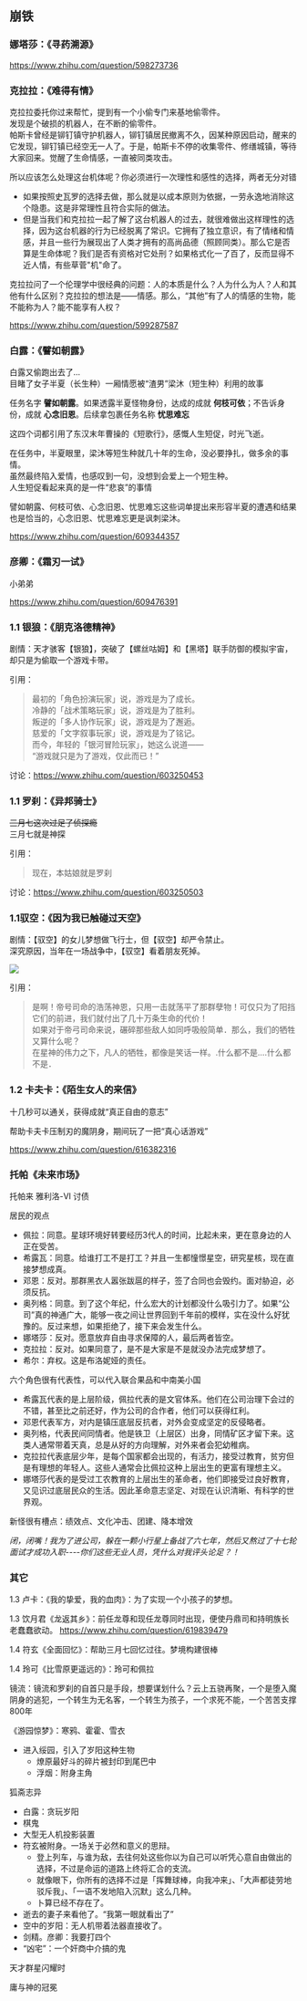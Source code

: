 ## 崩铁

### 娜塔莎：《寻药溯源》

https://www.zhihu.com/question/598273736


### 克拉拉：《难得有情》

克拉拉委托你过来帮忙，提到有一个小偷专门来基地偷零件。  
发现是个破损的机器人，在不断的偷零件。  
帕斯卡曾经是铆钉镇守护机器人，铆钉镇居民撤离不久，因某种原因启动，醒来的它发现，铆钉镇已经空无一人了。于是，帕斯卡不停的收集零件、修缮城镇，等待大家回来。觉醒了生命情感，一直被同类攻击。

所以应该怎么处理这台机体呢？你必须进行一次理性和感性的选择，两者无分对错
- 如果按照史瓦罗的选择去做，那么就是以成本原则为依据，一劳永逸地消除这个隐患。这是非常理性且符合实际的做法。
- 但是当我们和克拉拉一起了解了这台机器人的过去，就很难做出这样理性的选择，因为这台机器的行为已经脱离了常识。它拥有了独立意识，有了情绪和情感，并且一些行为展现出了人类才拥有的高尚品德（照顾同类）。那么它是否算是生命体呢？我们是否有资格对它处刑？如果格式化一了百了，反而显得不近人情，有些草菅"机"命了。

克拉拉问了一个伦理学中很经典的问题：人的本质是什么？人为什么为人？人和其他有什么区别？克拉拉的想法是——情感。那么，“其他”有了人的情感的生物，能不能称为人？能不能享有人权？

https://www.zhihu.com/question/599287587


### 白露：《譬如朝露》

白露又偷跑出去了...  
目睹了女子半夏（长生种）一厢情愿被“渣男”梁沐（短生种）利用的故事  

任务名字 **譬如朝露**。如果透露半夏怪物身份，达成的成就 **何枝可依**；不告诉身份，成就 **心念旧恩**。后续拿包裹任务名称 **忧思难忘**

这四个词都引用了东汉末年曹操的《短歌行》，感慨人生短促，时光飞逝。

在任务中，半夏眼里，梁沐等短生种就几十年的生命，没必要挣扎，做多余的事情。  
虽然最终陷入爱情，也感叹到一句，没想到会爱上一个短生种。  
人生短促看起来真的是一件“悲哀”的事情  

譬如朝露、何枝可依、心念旧恩、忧思难忘这些词单提出来形容半夏的遭遇和结果也是恰当的，心念旧恩、忧思难忘更是讽刺梁沐。


https://www.zhihu.com/question/609344357

### 彦卿：《霜刃一试》

小弟弟

https://www.zhihu.com/question/609476391

### 1.1 银狼：《朋克洛德精神》

剧情：天才骇客【银狼】，突破了【螺丝咕姆】和【黑塔】联手防御的模拟宇宙，却只是为偷取一个游戏卡带。



引用：
>最初的「角色扮演玩家」说，游戏是为了成长。  
冷静的「战术策略玩家」说，游戏是为了胜利。  
叛逆的「多人协作玩家」说，游戏是为了邂逅。  
慈爱的「文字叙事玩家」说，游戏是为了铭记。  
而今，年轻的「银河冒险玩家」，她这么说道——  
“游戏就只是为了游戏，仅此而已！”  

讨论：https://www.zhihu.com/question/603250453


### 1.1 罗刹：《异邦骑士》

~~三月七这次过足了侦探瘾~~  
三月七就是神探  

引用：
>现在，本姑娘就是罗刹




讨论：https://www.zhihu.com/question/603250503

### 1.1驭空：《因为我已触碰过天空》

剧情：【驭空】的女儿梦想做飞行士，但【驭空】却严令禁止。  
深究原因，当年在一场战争中，【驭空】看着朋友死掉。  

![](https://img.yanlutong.com/uploadimg/image/20230505/20230505092949_50651.png)


引用：
>是啊！帝号司命的浩荡神恩，只用一击就荡平了那群孽物！可仅只为了阳挡它们的前进，我们就付出了几十万条生命的代价！  
如果对于帝弓司命来说，碾碎那些敌人如同呼吸般简单．那么，我们的牺牲又算什么呢？  
在星神的伟力之下，凡人的牺牲，都像是笑话一样。.什么都不是….什么都不是．  

### 1.2 卡夫卡：《陌生女人的来信》

十几秒可以通关，获得成就“真正自由的意志”

帮助卡夫卡压制刃的魔阴身，期间玩了一把“真心话游戏”


https://www.zhihu.com/question/616382316


### 托帕《未来市场》

托帕来 雅利洛-VI 讨债

居民的观点
- 佩拉：同意。星球环境好转要经历3代人的时间，比起未来，更在意身边的人正在受苦。
- 希露瓦：同意。给谁打工不是打工？并且一生都憧憬星空，研究星核，现在直接梦想成真。
- 邓恩：反对。那群黑衣人嚣张跋扈的样子，签了合同也会毁约。面对胁迫，必须反抗。
- 奥列格：同意。到了这个年纪，什么宏大的计划都没什么吸引力了。如果“公司”真的神通广大，能够一夜之间让世界回到千年前的模样，实在没什么好犹豫的。反过来想，如果拒绝了，接下来会发生什么。
- 娜塔莎：反对。愿意放弃自由寻求保障的人，最后两者皆空。
- 克拉拉：反对。如果同意了，是不是大家是不是就没办法完成梦想了。
- 希尔：弃权。这是布洛妮娅的责任。


六个角色很有代表性，可以代入联合果品和中南美小国
- 希露瓦代表的是上层阶级，佩拉代表的是文官体系。他们在公司治理下会过的不错，甚至比之前还好，作为公司的合作者，他们可以获得红利。  
- 邓恩代表军方，对内是镇压底层反抗者，对外会变成坚定的反侵略者。  
- 奥列格，代表民间同情者。他是铁卫（上层区）出身，同情矿区才留下来。这类人通常带着天真，总是从好的方向理解，对外来者会犯幼稚病。  
- 克拉拉代表底层少年，是每个国家都会出现的，有活力，接受过教育，贫穷但是有理想的年轻人。这些人通常会比佩拉这种上层出生的更富有理想主义。
- 娜塔莎代表的是受过工农教育的上层出生的革命者，他们即接受过良好教育，又见识过底层民众的生活。因此革命意志坚定、对现在认识清晰、有科学的世界观。

新怪很有槽点：绩效点、文化冲击、团建、降本增效  

*闭，闭嘴！我为了进公司，躲在一颗小行星上备战了六七年，然后又熬过了十七轮面试才成功入职----你们这些无业人员，凭什么对我评头论足？！*

### 其它
1.3 卢卡：《我的挚爱，我的血肉》：为了实现一个小孩子的梦想。


1.3 饮月君《龙返其乡》：前任龙尊和现任龙尊同时出现，便使丹鼎司和持明族长老蠢蠢欲动。 https://www.zhihu.com/question/619839479


1.4 符玄《全面回忆》：帮助三月七回忆过往。梦境构建很棒


1.4 玲可《比雪原更遥远的》：玲可和佩拉


镜流：镜流和罗刹的自首只是手段，想要谋划什么？云上五骁再聚，一个是堕入魔阴身的逃犯，一个转生为无名客，一个转生为孩子，一个求死不能，一个苦苦支撑800年



《游园惊梦》：寒鸦、霍霍、雪衣
- 进入绥园，引入了岁阳这种生物
    - 燎原最好斗的碎片被封印到尾巴中
    - 浮烟：附身主角

狐斋志异
- 白露：贪玩岁阳
- 棋鬼
- 大型无人机投影装置
- 符玄被附身。一场关于必然和意义的思辩。
    - 登上列车，与谁为敌，去往何处这些你以为自己可以听凭心意自由做出的选择，不过是命运的道路上终将汇合的支流。
    - 就像眼下，你所有的选择不过是「挥舞球棒，向我冲来」、「大声都徒劳地驳斥我」、「一语不发地陷入沉默」这么几种。
    - 卜算已经不存在了。
- 逝去的妻子来看他了。“我第一眼就看出了”
- 空中的岁阳：无人机带着法器直接收了。
- 剑精。彦卿：我要打四个
- “凶宅”：一个奸商中介搞的鬼

天才群星闪耀时

庸与神的冠冕
